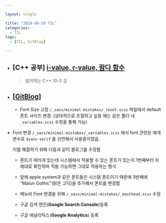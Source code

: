```yaml
---

layout: single

title: "2019-08-29 TIL"
categories:
  - TIL
tags:
  - [TIL, GitBlog]

---
```


- ##  [C++ 공부] [i-value, r-value, 람다 함수](/language/lrValue-lambdaFunction/)

  > 씹어먹는 C++ 10-3 강

  

- ## [[GitBlog](https://janghyeonjun.github.io/)]

  - Font Size 고정 `/_sass/minimal-mistakes/_reset.scss` 파일에서 default 폰트 사이즈 변경. (상대적으로 조절하고 싶을 때는 같은 폴더 내 `_variables.scss` 수정을 통해 가능)
  
- Font 변경 `/_sass/minimal-mistakes/_variables.scss` 에서 font 관련된 매개변수로 `$sans-serif` 를 선언해서 사용중이였음. 
  
    이를 해결하기 위해 다음과 같이 블로그를 수정함
  
    - 폰트가 여러개 있는데 시스템에서 적용할 수 있는 폰트가 있는지 1번째부터 차례대로 확인하며 적용 가능하면 그대로 적용하는 형식
    - 앞에 apple system과 같은 폰트들은 시스템 폰트이기 때문에 3번째에 "Malun Gothic"(맑은 고딕)을 추가해서 폰트를 변경함

  - 메뉴바 Font 변경을 위해 `/_sass/minimal-mistakes/_masthead.scss` 수정
  
  - 구글 검색 엔진(**Google Search Console**)등록
  
  - 구글 애널리틱스(**Google Analytics**) 등록


